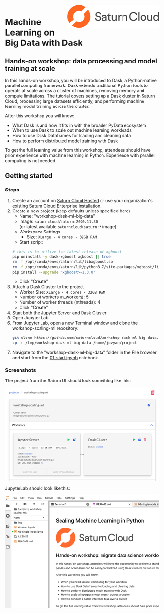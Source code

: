 <img style="float: right" src="img/saturn.png" width="300" />

# Machine Learning on Big Data with Dask

## Hands-on workshop: data processing and model training at scale

In this hands-on workshop, you will be introduced to Dask, a Python-native parallel computing framework. Dask extends traditional Python tools to operate at scale across a cluster of machines, removing memory and compute limitations. The tutorial covers setting up a Dask cluster in Saturn Cloud, processing large datasets efficiently, and performing machine learning model training across the cluster.

After this workshop you will know:
- What Dask is and how it fits in with the broader PyData ecosystem
- When to use Dask to scale out machine learning workloads
- How to use Dask Dataframes for loading and cleaning data
- How to perform distributed model training with Dask

To get the full learning value from this workshop, attendees should have prior experience with machine learning in Python. Experience with parallel computing is not needed.


## Getting started

### Steps

1. Create an account on [Saturn Cloud Hosted](https://accounts.community.saturnenterprise.io/register) or use your organization's existing Saturn Cloud Enterprise installation. 
1. Create a new project (keep defaults unless specified here)
    - Name: "workshop-dask-ml-big-data"
    - Image: `saturncloud/saturn:2020.11.30` <br> (or latest available `saturncloud/saturn:*` image)
    - Workspace Settings
        - Size: `XLarge - 4 cores - 32GB RAM`
    - Start script:
    ```bash
    # this is to utilize the latest release of xgboost
    pip uninstall -y dask-xgboost xgboost || true
    rm -f /opt/conda/envs/saturn/lib/libxgboost.so
    rm -f /opt/conda/envs/saturn/lib/python3.7/site-packages/xgboost/lib/libxgboost.so
    pip install --upgrade 'xgboost>=1.3.0'
    ```
    - Click "Create"
1. Attach a Dask Cluster to the project
    - Worker Size: `XLarge - 4 cores - 32GB RAM`
    - Number of workers (n_workers): 5
    - Number of worker threads (nthreads): 4
    - Click "Create"
1. Start both the Jupyter Server and Dask Cluster
1. Open Jupyter Lab
1. From Jupyter Lab, open a new Terminal window and clone the workshop-scaling-ml repository:
    ```bash
    git clone https://github.com/saturncloud/workshop-dask-ml-big-data.git /tmp/workshop-dask-ml-big-data
    cp -r /tmp/workshop-dask-ml-big-data /home/jovyan/project
    ```
1. Navigate to the "workshop-dask-ml-big-data" folder in the File browser and start from the [01-start.ipynb](01-start.ipynb) notebook.


### Screenshots

The project from the Saturn UI should look something like this:

![project](img/project.png)

JupyterLab should look like this:

![jupyterlab](img/jupyterlab.png)
